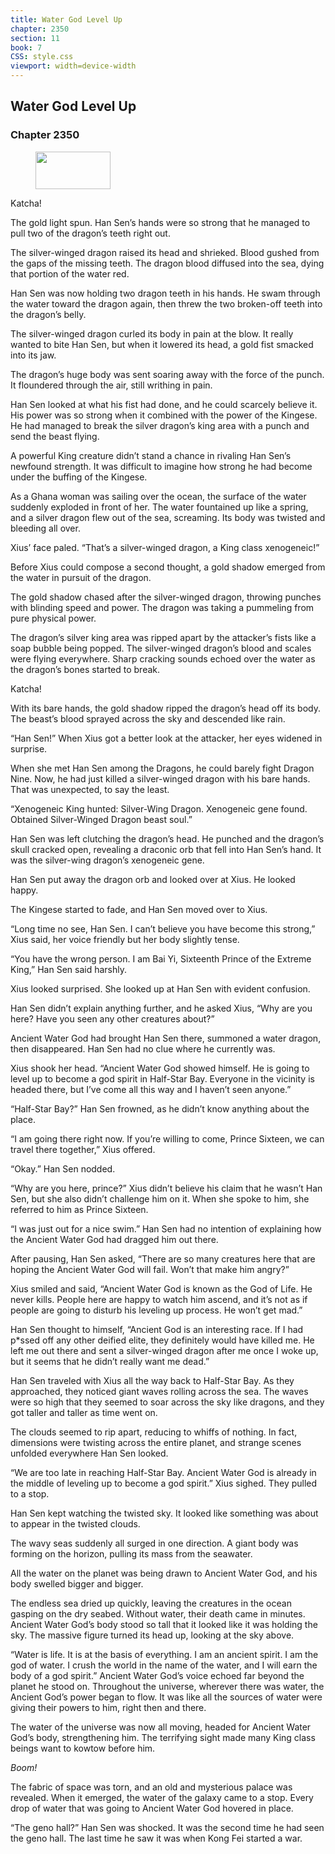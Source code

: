 ```yaml
---
title: Water God Level Up
chapter: 2350
section: 11
book: 7
CSS: style.css
viewport: width=device-width
---
```


## Water God Level Up

### Chapter 2350

<figure>
	<img src="../Images/gem.gif" alt="" id="gem" width="120" height="60" />
</figure>

Katcha!

The gold light spun. Han Sen’s hands were so strong that he managed to pull two of the dragon’s teeth right out.

The silver-winged dragon raised its head and shrieked. Blood gushed from the gaps of the missing teeth. The dragon blood diffused into the sea, dying that portion of the water red.

Han Sen was now holding two dragon teeth in his hands. He swam through the water toward the dragon again, then threw the two broken-off teeth into the dragon’s belly.

The silver-winged dragon curled its body in pain at the blow. It really wanted to bite Han Sen, but when it lowered its head, a gold fist smacked into its jaw.

The dragon’s huge body was sent soaring away with the force of the punch. It floundered through the air, still writhing in pain.

Han Sen looked at what his fist had done, and he could scarcely believe it. His power was so strong when it combined with the power of the Kingese. He had managed to break the silver dragon’s king area with a punch and send the beast flying.

A powerful King creature didn’t stand a chance in rivaling Han Sen’s newfound strength. It was difficult to imagine how strong he had become under the buffing of the Kingese.

As a Ghana woman was sailing over the ocean, the surface of the water suddenly exploded in front of her. The water fountained up like a spring, and a silver dragon flew out of the sea, screaming. Its body was twisted and bleeding all over.

Xius’ face paled. “That’s a silver-winged dragon, a King class xenogeneic!”

Before Xius could compose a second thought, a gold shadow emerged from the water in pursuit of the dragon.

The gold shadow chased after the silver-winged dragon, throwing punches with blinding speed and power. The dragon was taking a pummeling from pure physical power.

The dragon’s silver king area was ripped apart by the attacker’s fists like a soap bubble being popped. The silver-winged dragon’s blood and scales were flying everywhere. Sharp cracking sounds echoed over the water as the dragon’s bones started to break.

Katcha!

With its bare hands, the gold shadow ripped the dragon’s head off its body. The beast’s blood sprayed across the sky and descended like rain.

“Han Sen!” When Xius got a better look at the attacker, her eyes widened in surprise.

When she met Han Sen among the Dragons, he could barely fight Dragon Nine. Now, he had just killed a silver-winged dragon with his bare hands. That was unexpected, to say the least.

“Xenogeneic King hunted: Silver-Wing Dragon. Xenogeneic gene found. Obtained Silver-Winged Dragon beast soul.”

Han Sen was left clutching the dragon’s head. He punched and the dragon’s skull cracked open, revealing a draconic orb that fell into Han Sen’s hand. It was the silver-wing dragon’s xenogeneic gene.

Han Sen put away the dragon orb and looked over at Xius. He looked happy.

The Kingese started to fade, and Han Sen moved over to Xius.

“Long time no see, Han Sen. I can’t believe you have become this strong,” Xius said, her voice friendly but her body slightly tense.

“You have the wrong person. I am Bai Yi, Sixteenth Prince of the Extreme King,” Han Sen said harshly.

Xius looked surprised. She looked up at Han Sen with evident confusion.

Han Sen didn’t explain anything further, and he asked Xius, “Why are you here? Have you seen any other creatures about?”

Ancient Water God had brought Han Sen there, summoned a water dragon, then disappeared. Han Sen had no clue where he currently was.

Xius shook her head. “Ancient Water God showed himself. He is going to level up to become a god spirit in Half-Star Bay. Everyone in the vicinity is headed there, but I’ve come all this way and I haven’t seen anyone.”

“Half-Star Bay?” Han Sen frowned, as he didn’t know anything about the place.

“I am going there right now. If you’re willing to come, Prince Sixteen, we can travel there together,” Xius offered.

“Okay.” Han Sen nodded.

“Why are you here, prince?” Xius didn’t believe his claim that he wasn’t Han Sen, but she also didn’t challenge him on it. When she spoke to him, she referred to him as Prince Sixteen.

“I was just out for a nice swim.” Han Sen had no intention of explaining how the Ancient Water God had dragged him out there.

After pausing, Han Sen asked, “There are so many creatures here that are hoping the Ancient Water God will fail. Won’t that make him angry?”

Xius smiled and said, “Ancient Water God is known as the God of Life. He never kills. People here are happy to watch him ascend, and it’s not as if people are going to disturb his leveling up process. He won’t get mad.”

Han Sen thought to himself, “Ancient God is an interesting race. If I had p*ssed off any other deified elite, they definitely would have killed me. He left me out there and sent a silver-winged dragon after me once I woke up, but it seems that he didn’t really want me dead.”

Han Sen traveled with Xius all the way back to Half-Star Bay. As they approached, they noticed giant waves rolling across the sea. The waves were so high that they seemed to soar across the sky like dragons, and they got taller and taller as time went on.

The clouds seemed to rip apart, reducing to whiffs of nothing. In fact, dimensions were twisting across the entire planet, and strange scenes unfolded everywhere Han Sen looked.

“We are too late in reaching Half-Star Bay. Ancient Water God is already in the middle of leveling up to become a god spirit.” Xius sighed. They pulled to a stop.

Han Sen kept watching the twisted sky. It looked like something was about to appear in the twisted clouds.

The wavy seas suddenly all surged in one direction. A giant body was forming on the horizon, pulling its mass from the seawater.

All the water on the planet was being drawn to Ancient Water God, and his body swelled bigger and bigger.

The endless sea dried up quickly, leaving the creatures in the ocean gasping on the dry seabed. Without water, their death came in minutes. Ancient Water God’s body stood so tall that it looked like it was holding the sky. The massive figure turned its head up, looking at the sky above.

“Water is life. It is at the basis of everything. I am an ancient spirit. I am the god of water. I crush the world in the name of the water, and I will earn the body of a god spirit.” Ancient Water God’s voice echoed far beyond the planet he stood on. Throughout the universe, wherever there was water, the Ancient God’s power began to flow. It was like all the sources of water were giving their powers to him, right then and there.

The water of the universe was now all moving, headed for Ancient Water God’s body, strengthening him. The terrifying sight made many King class beings want to kowtow before him.

*Boom!*

The fabric of space was torn, and an old and mysterious palace was revealed. When it emerged, the water of the galaxy came to a stop. Every drop of water that was going to Ancient Water God hovered in place.

“The geno hall?” Han Sen was shocked. It was the second time he had seen the geno hall. The last time he saw it was when Kong Fei started a war.